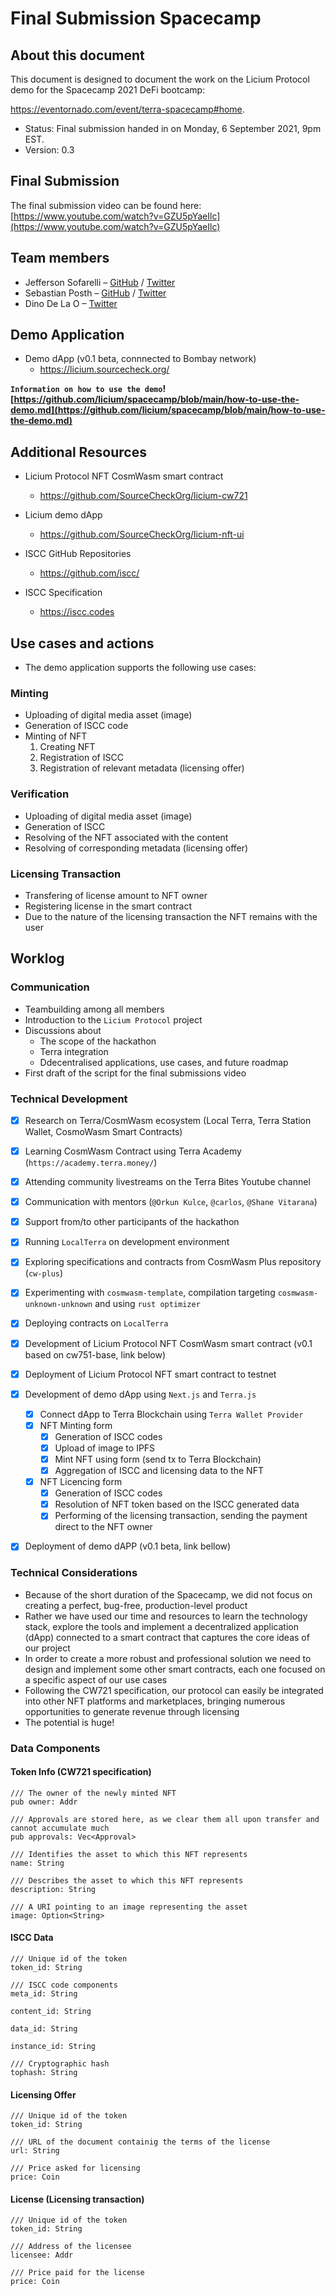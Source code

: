 # Final Submission Spacecamp

## About this document 

This document is designed to document the work on the Licium Protocol demo for the Spacecamp 2021 DeFi bootcamp:   

https://eventornado.com/event/terra-spacecamp#home.

- Status: Final submission handed in on Monday, 6 September 2021, 9pm EST.  
- Version: 0.3

## Final Submission

The final submission video can be found here:   
[https://www.youtube.com/watch?v=GZU5pYaeIlc](https://www.youtube.com/watch?v=GZU5pYaeIlc)

## Team members

* Jefferson Sofarelli – [GitHub](https://github.com/jmsofarelli/) / [Twitter](https://twitter.com/@jmsofarelli)    
* Sebastian Posth – [GitHub](https://github.com/sposth) / [Twitter](https://twitter.com/posth/)
* Dino De La O – [Twitter](https://twitter.com/dinodelaomx)   

## Demo Application

* Demo dApp (v0.1 beta, connnected to Bombay network)  
  * https://licium.sourcecheck.org/  

**`Information on how to use the demo`!   
[https://github.com/licium/spacecamp/blob/main/how-to-use-the-demo.md](https://github.com/licium/spacecamp/blob/main/how-to-use-the-demo.md)**

## Additional Resources

* Licium Protocol NFT CosmWasm smart contract  
  * https://github.com/SourceCheckOrg/licium-cw721  
* Licium demo dApp  
  * https://github.com/SourceCheckOrg/licium-nft-ui  

* ISCC GitHub Repositories
  * https://github.com/iscc/
* ISCC Specification
  * https://iscc.codes

## Use cases and actions

* The demo application supports the following use cases:  

### Minting
* Uploading of digital media asset (image)
* Generation of ISCC code
* Minting of NFT
  1. Creating NFT  
  2. Registration of ISCC
  3. Registration of relevant metadata (licensing offer)

### Verification
* Uploading of digital media asset (image)  
* Generation of ISCC  
* Resolving of the NFT associated with the content
* Resolving of corresponding metadata (licensing offer)  

### Licensing Transaction
* Transfering of license amount to NFT owner
* Registering license in the smart contract
* Due to the nature of the licensing transaction the NFT remains with the user 


## Worklog

### Communication
- Teambuilding among all members  
- Introduction to the `Licium Protocol` project 
- Discussions about 
  - The scope of the hackathon 
  - Terra integration  
  - Ddecentralised applications, use cases, and future roadmap  
- First draft of the script for the final submissions video  

### Technical Development
- [x] Research on Terra/CosmWasm ecosystem (Local Terra, Terra Station Wallet, CosmoWasm Smart Contracts)
- [x] Learning CosmWasm Contract using Terra Academy (`https://academy.terra.money/`)
- [x] Attending community livestreams on the Terra Bites Youtube channel
- [x] Communication with mentors (`@Orkun Kulce`, `@carlos`, `@Shane Vitarana`)
- [x] Support from/to other participants of the hackathon
- [x] Running `LocalTerra` on development environment
- [x] Exploring specifications and contracts from CosmWasm Plus repository (`cw-plus`)
- [x] Experimenting with `cosmwasm-template`, compilation targeting `cosmwasm-unknown-unknown` and using `rust optimizer`
- [x] Deploying contracts on `LocalTerra`
- [x] Development of Licium Protocol NFT CosmWasm smart contract (v0.1 based on cw751-base, link below)
- [x] Deployment of Licium Protocol NFT smart contract to testnet
- [x] Development of demo dApp using `Next.js` and `Terra.js`
  - [x] Connect dApp to Terra Blockchain using `Terra Wallet Provider`
  - [x] NFT Minting form 
     - [x] Generation of ISCC codes
     - [x] Upload of image to IPFS
     - [x] Mint NFT using form (send tx to Terra Blockchain)
     - [x] Aggregation of ISCC and licensing data to the NFT
  - [x] NFT Licencing form
     - [x] Generation of ISCC codes
     - [x] Resolution of NFT token based on the ISCC generated data 
     - [x] Performing of the licensing transaction, sending the payment direct to the NFT owner
- [x] Deployment of demo dAPP (v0.1 beta, link bellow) 


### Technical Considerations 

- Because of the short duration of the Spacecamp, we did not focus on creating a perfect, bug-free, production-level product
- Rather we have used our time and resources to learn the technology stack, explore the tools and implement a decentralized application (dApp) connected to a smart contract that captures the core ideas of our project
- In order to create a more robust and professional solution we need to design and implement some other smart contracts, each one focused on a specific aspect of our use cases
- Following the CW721 specification, our protocol can easily be integrated into other NFT platforms and marketplaces, bringing numerous opportunities to generate revenue through licensing
- The potential is huge!


### Data Components

#### Token Info (CW721 specification)

```
/// The owner of the newly minted NFT
pub owner: Addr

/// Approvals are stored here, as we clear them all upon transfer and cannot accumulate much
pub approvals: Vec<Approval>

/// Identifies the asset to which this NFT represents
name: String

/// Describes the asset to which this NFT represents
description: String

/// A URI pointing to an image representing the asset
image: Option<String>
```

#### ISCC Data

```
/// Unique id of the token
token_id: String

/// ISCC code components
meta_id: String

content_id: String

data_id: String

instance_id: String

/// Cryptographic hash
tophash: String
```

####  Licensing Offer

```
/// Unique id of the token
token_id: String  

/// URL of the document containig the terms of the license
url: String

/// Price asked for licensing
price: Coin
```

#### License (Licensing transaction)

```
/// Unique id of the token
token_id: String

/// Address of the licensee
licensee: Addr

/// Price paid for the license
price: Coin
```
